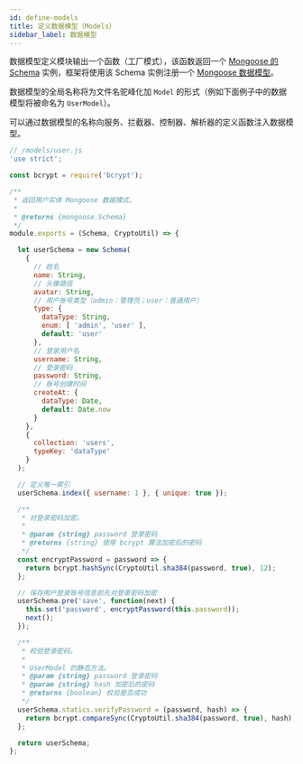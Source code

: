 ```yaml
---
id: define-models
title: 定义数据模型（Models）
sidebar_label: 数据模型
---
```


数据模型定义模块输出一个函数（工厂模式），该函数返回一个 [Mongoose 的 Schema](http://mongoosejs.com/docs/guide.html) 实例，框架将使用该 Schema 实例注册一个 [Mongoose 数据模型](http://mongoosejs.com/docs/models.html)。

数据模型的全局名称将为文件名驼峰化加 `Model` 的形式（例如下面例子中的数据模型将被命名为 `UserModel`）。

可以通过数据模型的名称向服务、拦截器、控制器、解析器的定义函数注入数据模型。

```javascript
// /models/user.js
'use strict';

const bcrypt = require('bcrypt');

/**
 * 返回用户实体 Mongoose 数据模式。
 *
 * @returns {mongoose.Schema}
 */
module.exports = (Schema, CryptoUtil) => {

  let userSchema = new Schema(
    {
      // 姓名
      name: String,
      // 头像路径
      avatar: String,
      // 用户账号类型（admin：管理员；user：普通用户）
      type: {
        dataType: String,
        enum: [ 'admin', 'user' ],
        default: 'user'
      },
      // 登录用户名
      username: String,
      // 登录密码
      password: String,
      // 账号创建时间
      createAt: {
        dataType: Date,
        default: Date.now
      }
    },
    {
      collection: 'users',
      typeKey: 'dataType'
    }
  );

  // 定义唯一索引
  userSchema.index({ username: 1 }, { unique: true });

  /**
   * 对登录密码加密。
   *
   * @param {string} password 登录密码
   * @returns {string} 使用 bcrypt 算法加密后的密码
   */
  const encryptPassword = password => {
    return bcrypt.hashSync(CryptoUtil.sha384(password, true), 12);
  };

  // 保存用户登录账号信息前先对登录密码加密
  userSchema.pre('save', function(next) {
    this.set('password', encryptPassword(this.password));
    next();
  });

  /**
   * 校验登录密码。
   *
   * UserModel 的静态方法。
   * @param {string} password 登录密码
   * @param {string} hash 加密后的密码
   * @returns {boolean} 校验是否成功
   */
  userSchema.statics.verifyPassword = (password, hash) => {
    return bcrypt.compareSync(CryptoUtil.sha384(password, true), hash);
  };

  return userSchema;
};

```
